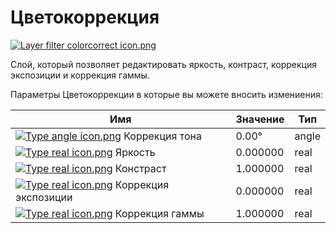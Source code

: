 # Цветокоррекция

[![Layer filter colorcorrect icon.png](https://wiki.synfig.org/images/thumb/f/ff/Layer\_filter\_colorcorrect\_icon.png/64px-Layer\_filter\_colorcorrect\_icon.png)](https://wiki.synfig.org/File:Layer\_filter\_colorcorrect\_icon.png)

Слой, который позволяет редактировать яркость, контраст, коррекция экспозиции и  коррекция гаммы.

Параметры Цветокоррекции в которые вы можете вносить измениения:

| Имя                                                                                                                                                                                       | Значение | Тип   |
| ----------------------------------------------------------------------------------------------------------------------------------------------------------------------------------------- | -------- | ----- |
| [![Type angle icon.png](https://wiki.synfig.org/images/thumb/e/eb/Type\_angle\_icon.png/16px-Type\_angle\_icon.png)](https://wiki.synfig.org/File:Type\_angle\_icon.png) Коррекция тона   | 0.00°    | angle |
| [![Type real icon.png](https://wiki.synfig.org/images/thumb/f/fd/Type\_real\_icon.png/16px-Type\_real\_icon.png)](https://wiki.synfig.org/File:Type\_real\_icon.png) Яркость              | 0.000000 | real  |
| [![Type real icon.png](https://wiki.synfig.org/images/thumb/f/fd/Type\_real\_icon.png/16px-Type\_real\_icon.png)](https://wiki.synfig.org/File:Type\_real\_icon.png) Констраст            | 1.000000 | real  |
| [![Type real icon.png](https://wiki.synfig.org/images/thumb/f/fd/Type\_real\_icon.png/16px-Type\_real\_icon.png)](https://wiki.synfig.org/File:Type\_real\_icon.png) Коррекция экспозиции | 0.000000 | real  |
| [![Type real icon.png](https://wiki.synfig.org/images/thumb/f/fd/Type\_real\_icon.png/16px-Type\_real\_icon.png)](https://wiki.synfig.org/File:Type\_real\_icon.png) Коррекция гаммы      | 1.000000 | real  |
